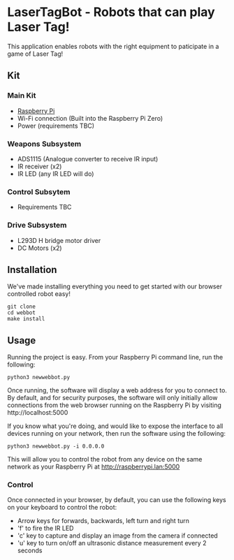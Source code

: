 # LaserTagBot - Robots that can play Laser Tag!

This application enables robots with the right equipment to paticipate in a game of Laser Tag!

## Kit
### Main Kit
 - [Raspberry Pi](https://thepihut.com/collections/raspberry-pi/products/raspberry-pi-zero)
 - Wi-Fi connection (Built into the Raspberry Pi Zero)
 - Power (requirements TBC)
### Weapons Subsystem
 - ADS1115 (Analogue converter to receive IR input)
 - IR receiver (x2)
 - IR LED (any IR LED will do)
### Control Subsytem
 - Requirements TBC
### Drive Subsystem
 - L293D H bridge motor driver
 - DC Motors (x2)

## Installation
We've made installing everything you need to get started with our browser controlled robot easy!

	git clone 
	cd webbot
	make install

## Usage
Running the project is easy. From your Raspberry Pi command line, run the following:

	python3 newwebbot.py

Once running, the software will display a web address for you to connect to. By default, and for security purposes, the software will only initially allow connections from the web browser running on the Raspberry Pi by visiting http://localhost:5000

If you know what you're doing, and would like to expose the interface to all devices running on your network, then run the software using the following:

	python3 newwebbot.py -i 0.0.0.0

This will allow you to control the robot from any device on the same network as your Raspberry Pi at http://raspberrypi.lan:5000

### Control
Once connected in your browser, by default, you can use the following keys on your keyboard to control the robot:

- Arrow keys for forwards, backwards, left turn and right turn
- 'f' to fire the IR LED
- 'c' key to capture and display an image from the camera if connected
- 'u' key to turn on/off an ultrasonic distance measurement every 2 seconds
